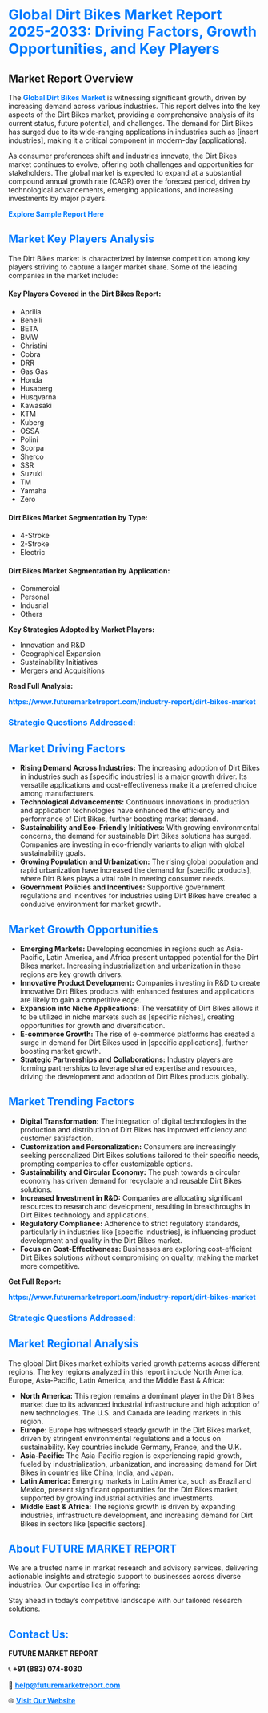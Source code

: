 <h1 style="color: #007BFF;">Global Dirt Bikes Market Report 2025-2033: Driving Factors, Growth Opportunities, and Key Players</h1>

<section id="overview">
<h2>Market Report Overview</h2>
<p>The <a href="https://www.futuremarketreport.com/industry-report/dirt-bikes-market" style="color: #007BFF; text-decoration: none;"><strong>Global Dirt Bikes Market</strong></a> is witnessing significant growth, driven by increasing demand across various industries. This report delves into the key aspects of the Dirt Bikes market, providing a comprehensive analysis of its current status, future potential, and challenges. The demand for Dirt Bikes has surged due to its wide-ranging applications in industries such as [insert industries], making it a critical component in modern-day [applications].</p>
<p>As consumer preferences shift and industries innovate, the Dirt Bikes market continues to evolve, offering both challenges and opportunities for stakeholders. The global market is expected to expand at a substantial compound annual growth rate (CAGR) over the forecast period, driven by technological advancements, emerging applications, and increasing investments by major players.</p>
</section>

<section id="overview">
<p><a href="https://www.futuremarketreport.com/request-sample/reportId=52667" style="color: #007BFF; text-decoration: none;"><strong>Explore Sample Report Here</strong></a></p>
</section>

<section id="key-players">
<h2 style="color: #007BFF;">Market Key Players Analysis</h2>
<p>The Dirt Bikes market is characterized by intense competition among key players striving to capture a larger market share. Some of the leading companies in the market include:</p>
<h4>Key Players Covered in the Dirt Bikes Report:</h4>
<ul><li>Aprilia</li><li>Benelli</li><li>BETA</li><li>BMW</li><li>Christini</li><li>Cobra</li><li>DRR</li><li>Gas Gas</li><li>Honda</li><li>Husaberg</li><li>Husqvarna</li><li>Kawasaki</li><li>KTM</li><li>Kuberg</li><li>OSSA</li><li>Polini</li><li>Scorpa</li><li>Sherco</li><li>SSR</li><li>Suzuki</li><li>TM</li><li>Yamaha</li><li>Zero</li></ul>
<h4>Dirt Bikes Market Segmentation by Type:</h4>
<ul><li>4-Stroke</li><li>2-Stroke</li><li>Electric</li></ul>

<h4>Dirt Bikes Market Segmentation by Application:</h4>
<ul><li>Commercial</li><li>Personal</li><li>Indusrial</li><li>Others</li></ul>
<p><strong>Key Strategies Adopted by Market Players:</strong></p>
<ul>
<li>Innovation and R&D</li>
<li>Geographical Expansion</li>
<li>Sustainability Initiatives</li>
<li>Mergers and Acquisitions</li>
</ul>
</section>

<section>
<p><strong>Read Full Analysis: </strong></p><a href="https://www.futuremarketreport.com/industry-report/dirt-bikes-market" style="color: #007BFF; text-decoration: none;"><strong>https://www.futuremarketreport.com/industry-report/dirt-bikes-market</strong></a>
<h3 style="color: #007BFF;">Strategic Questions Addressed:</h3>
</section>

<section id="driving-factors">
<h2 style="color: #007BFF;">Market Driving Factors</h2>
<ul>
<li><strong>Rising Demand Across Industries:</strong> The increasing adoption of Dirt Bikes in industries such as [specific industries] is a major growth driver. Its versatile applications and cost-effectiveness make it a preferred choice among manufacturers.</li>
<li><strong>Technological Advancements:</strong> Continuous innovations in production and application technologies have enhanced the efficiency and performance of Dirt Bikes, further boosting market demand.</li>
<li><strong>Sustainability and Eco-Friendly Initiatives:</strong> With growing environmental concerns, the demand for sustainable Dirt Bikes solutions has surged. Companies are investing in eco-friendly variants to align with global sustainability goals.</li>
<li><strong>Growing Population and Urbanization:</strong> The rising global population and rapid urbanization have increased the demand for [specific products], where Dirt Bikes plays a vital role in meeting consumer needs.</li>
<li><strong>Government Policies and Incentives:</strong> Supportive government regulations and incentives for industries using Dirt Bikes have created a conducive environment for market growth.</li>
</ul>
</section>

<section id="growth-opportunities">
<h2 style="color: #007BFF;">Market Growth Opportunities</h2>
<ul>
<li><strong>Emerging Markets:</strong> Developing economies in regions such as Asia-Pacific, Latin America, and Africa present untapped potential for the Dirt Bikes market. Increasing industrialization and urbanization in these regions are key growth drivers.</li>
<li><strong>Innovative Product Development:</strong> Companies investing in R&D to create innovative Dirt Bikes products with enhanced features and applications are likely to gain a competitive edge.</li>
<li><strong>Expansion into Niche Applications:</strong> The versatility of Dirt Bikes allows it to be utilized in niche markets such as [specific niches], creating opportunities for growth and diversification.</li>
<li><strong>E-commerce Growth:</strong> The rise of e-commerce platforms has created a surge in demand for Dirt Bikes used in [specific applications], further boosting market growth.</li>
<li><strong>Strategic Partnerships and Collaborations:</strong> Industry players are forming partnerships to leverage shared expertise and resources, driving the development and adoption of Dirt Bikes products globally.</li>
</ul>
</section>

<section id="trending-factors">
<h2 style="color: #007BFF;">Market Trending Factors</h2>
<ul>
<li><strong>Digital Transformation:</strong> The integration of digital technologies in the production and distribution of Dirt Bikes has improved efficiency and customer satisfaction.</li>
<li><strong>Customization and Personalization:</strong> Consumers are increasingly seeking personalized Dirt Bikes solutions tailored to their specific needs, prompting companies to offer customizable options.</li>
<li><strong>Sustainability and Circular Economy:</strong> The push towards a circular economy has driven demand for recyclable and reusable Dirt Bikes solutions.</li>
<li><strong>Increased Investment in R&D:</strong> Companies are allocating significant resources to research and development, resulting in breakthroughs in Dirt Bikes technology and applications.</li>
<li><strong>Regulatory Compliance:</strong> Adherence to strict regulatory standards, particularly in industries like [specific industries], is influencing product development and quality in the Dirt Bikes market.</li>
<li><strong>Focus on Cost-Effectiveness:</strong> Businesses are exploring cost-efficient Dirt Bikes solutions without compromising on quality, making the market more competitive.</li>
</ul>
</section>

<section>
<p><strong>Get Full Report: </strong></p><a href="https://www.futuremarketreport.com/industry-report/dirt-bikes-market" style="color: #007BFF; text-decoration: none;"><strong>https://www.futuremarketreport.com/industry-report/dirt-bikes-market</strong></a>
<h3 style="color: #007BFF;">Strategic Questions Addressed:</h3>
</section>


<section id="regional-analysis">
<h2 style="color: #007BFF;">Market Regional Analysis</h2>
<p>The global Dirt Bikes market exhibits varied growth patterns across different regions. The key regions analyzed in this report include North America, Europe, Asia-Pacific, Latin America, and the Middle East & Africa:</p>
<ul>
<li><strong>North America:</strong> This region remains a dominant player in the Dirt Bikes market due to its advanced industrial infrastructure and high adoption of new technologies. The U.S. and Canada are leading markets in this region.</li>
<li><strong>Europe:</strong> Europe has witnessed steady growth in the Dirt Bikes market, driven by stringent environmental regulations and a focus on sustainability. Key countries include Germany, France, and the U.K.</li>
<li><strong>Asia-Pacific:</strong> The Asia-Pacific region is experiencing rapid growth, fueled by industrialization, urbanization, and increasing demand for Dirt Bikes in countries like China, India, and Japan.</li>
<li><strong>Latin America:</strong> Emerging markets in Latin America, such as Brazil and Mexico, present significant opportunities for the Dirt Bikes market, supported by growing industrial activities and investments.</li>
<li><strong>Middle East & Africa:</strong> The region’s growth is driven by expanding industries, infrastructure development, and increasing demand for Dirt Bikes in sectors like [specific sectors].</li>
</ul>
</section>

<footer>
<h2 style="color: #007BFF;">About FUTURE MARKET REPORT</h2>
<p>We are a trusted name in market research and advisory services, delivering actionable insights and strategic support to businesses across diverse industries. Our expertise lies in offering:</p>

<p>Stay ahead in today’s competitive landscape with our tailored research solutions.</p>

<h2 style="color: #007BFF;">Contact Us:</h2>
<p><strong>FUTURE MARKET REPORT</strong></p>
<p>📞 <strong>+91 (883) 074-8030</strong></p>
<p>📧 <strong><a href="mailto:help@futuremarketreport.com" style="color: #007BFF;">help@futuremarketreport.com</a></strong></p>
<p>🌐 <strong><a href="https://www.futuremarketreport.com/" style="color: #007BFF;">Visit Our Website</a></strong></p>
</footer>